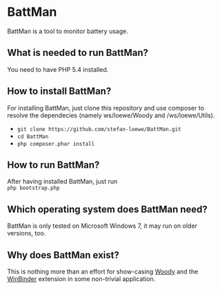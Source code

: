BattMan
=======

BattMan is a tool to monitor battery usage.

What is needed to run BattMan?
------------------------------
You need to have PHP 5.4 installed.

How to install BattMan?
-----------------------
For installing BattMan, just clone this repository and use composer to resolve the dependecies (namely ws/loewe/Woody and /ws/loewe/Utils).

- `git clone https://github.com/stefan-loewe/BattMan.git`
- `cd BattMan`
- `php composer.phar install`

How to run BattMan?
-------------------
After having installed BattMan, just run  
`php bootstrap.php`

Which operating system does BattMan need?
-----------------------------------------
BattMan is only tested on Microsoft Windows 7, it may run on older versions, too.

Why does BattMan exist?
-----------------------
This is nothing more than an effort for show-casing [Woody](https://github.com/stefan-loewe/Woody/ "Woody") and the [WinBinder](https://github.com/stefan-loewe/WinBinder/ "WinBinder") extension in some non-trivial application.